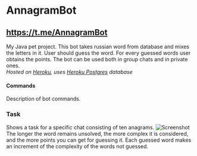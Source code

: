 # AnnagramBot
<https://t.me/AnnagramBot>
---
My Java pet project.
This bot takes russian word from database and mixes the letters in it. User should guess the word. For every guessed words user obtains the points. The bot can be used both in group chats and in private ones.  
_Hosted on [Heroku](https://www.heroku.com), uses [Heroku Postgres](https://www.heroku.com/postgres) database_
#### Commands
Description of bot commands.
### Task
Shows a task for a specific chat consisting of ten anagrams.
![Screenshot](/screenshots/screenshot.png)
The longer the word remains unsolved, the more complex it is considered, and the more points you can get for guessing it. Each guessed word makes an increment of the complexity of the words not guessed.
